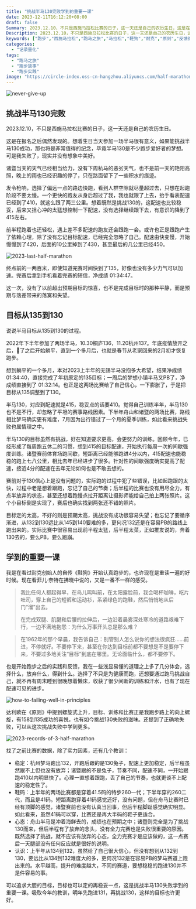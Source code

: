 ```yaml
---
title: "挑战半马130完败学到的重要一课"
date: 2023-12-11T16:12:20+08:00
draft: false
Summary: 2023.12.10，不只是西施马拉松比赛的日子，这一天还是自己的农历生日，这是在报名之后偶然发现的。想着生日当天参加一场半马很有意义，如果能挑战半马130成功，那也将是非常值得的纪念，毕竟半马130是不少跑步爱好者的梦想。只是我失败了，还是完败，现实并没有想象中美好。
Description: 2023.12.10，不只是西施马拉松比赛的日子，这一天还是自己的农历生日，这是在报名之后偶然发现的。想着生日当天参加一场半马很有意义，如果能挑战半马130成功，那也将是非常值得的纪念，毕竟半马130是不少跑步爱好者的梦想。只是我失败了，还是完败，现实并没有想象中美好。
keywords: ["跑步","西施马拉松","跑马之旅","马拉松","鞋狗","耐克","原则","反馈循环","经验教训"]
categories:
  - "记录量化"
tags:
  - "跑马之旅"
  - "跑步故事"
  - "跑步实践"
image: "https://circle-index.oss-cn-hangzhou.aliyuncs.com/half-marathon-challenge.png"
---
```


![never-give-up](https://circle-index.oss-cn-hangzhou.aliyuncs.com/half-marathon-challenge.png)

## 挑战半马130完败

2023.12.10，不只是西施马拉松比赛的日子，这一天还是自己的农历生日。

这是在报名之后偶然发现的。想着生日当天参加一场半马很有意义，如果能挑战半马130成功，那也将是非常值得的纪念，毕竟半马130是不少跑步爱好者的梦想。可是我失败了，现实并没有想象中美好。

诸暨当天的天气已经相当给力，没有下周杭马的恶劣天气，也不是前一天的艳阳高照，晚上的雨也已经识趣的停了，只在路面留下了一些积水的痕迹。

发令枪响，选择了偏远一点的路边快跑，看到人群空隙就尽量超过去，只想在起跑阶段不要太慢。一个更快的跑友从身后超过了我，我也就跟了上去，抬手看表配速已经到了410，就这么跟了两三公里。想着既然是挑战130的，这配速也比较稳妥，后来又担心冲的太猛想控制一下配速，没有选择继续跟下去，有意识的降到了415左右。

前半程跑着也还轻松，遇上差不多配速的跑友还会跟跑一会。或许也正是跟跑产生了依赖心理，除了没有忘记目标配速，已经完全忽略了自己。配速由快变慢，开始慢慢到了420，后面的10公里掉到了430，甚至最后的几公里已经450。

![2023-last-half-marathon](https://circle-index.oss-cn-hangzhou.aliyuncs.com/2023-last-half-marathon.png)

终点前的一两百米，即使知道完赛时间快到了135，好像也没有多少力气可以加速。完赛后拿到手机看着完赛的短信，净成绩 01:34:47。

这一次，没有了以前超出预期目标的惊喜，也不是完成目标时的那种平静，而是预期与落差带来的落寞和失望。

## 目标从135到130

说说半马目标从135到130的过程。

2022年下半年参加了两场半马，10.30桐庐136，11.20杭州137。年底疫情放开之后，🐑了之后开始躺平，直到一个多月后，也就是春节从老家回来的2月初才恢复跑步。

想到躺平的一个多月，本对2023上半年的无锡半马没抱多大希望，结果净成绩 01:34:40，直接完成了年初原定的135目标；一周后的梦想小镇半马又PB了，净成绩直接到了 01:32:14。也正是这两场比赛给了自己信心，一下膨胀了，于是把目标从135调整到了130。

半马130，对应到配速就是415，稳妥点的话要410。觉得自己训练半年，半马130也不是不行，却忽略了平坦的赛事路线因素。下半年舟山和诸暨的两场比赛，路线相比梦马确实更有难度，7月因为出行错过了一个月的夏季训练，如此看来挑战失败也属情理之中。

半马130的目标虽然有挑战，好在知道要求更高，会更努力的训练。回顾今年，已经形成了每周跑五休二的习惯，想到415的目标配速，开始执行每周一次的间歇强度训练。诸暨赛前体育场跑间歇，短距离已经能够跑进4分以内，415配速也能稳稳的跑上七八公里，相比去年已经进步了很多。针对性的间歇强度确实提高了配速，接近4分的配速在去年无论如何也是不敢去想的。

赛前对于130信心上是没有问题的，实际跑的过程中犯了些错误，比如起跑跟的太快，过程中老是想着跟跑，忘记了自己的节奏；后半程的比赛也没有用尽全力，有点半放弃的状态，甚至还想着跑慢点拉开距离让摄影师能给自己拍上两张照片。这个小目标倒是实现了，赛后也确实找到两张还不错的照片。

目标定的太高，不好的则是预期太高，挑战没有成功很容易失望；也忘记了要循序渐进，从132到130远比从145到140要难的多，更何况132还是在容易PB的路线上跑出来的。实际比赛中很容易出现前半程太猛，后半程太菜，正如推友说的，奔着130去的，要么PB，要么跑崩。

## 学到的重要一课

我是在看过耐克创始人的自传《鞋狗》开始认真跑步的，也许现在是重读一遍的好时候。现在看菲儿·奈特在拂晓中说的，又是一番不一样的感受。

> 我比任何人都起得早，在鸟儿鸣叫前，在太阳露脸前，我会喝杯咖啡，吃片吐司，穿上自己的短裤和运动衫，系紧绿色的跑鞋，然后悄悄地从后门“溜”出去。  
>    
> 在完成双腿、肌腱和后腰的拉伸后，一边沿着晨雾深处寒冷的道路艰难下行，一边不满地抱怨：为什么万事开头总是那么难？

> 在1962年的那个早晨，我告诉自己：别管别人怎么说你的想法很疯狂……前进，不停就好。不要停下来，甚至在你达到目标前都不要想是不是要停下来，不要过多地关注“目标”到底在哪里。无论面临什么，都不要停下。

也是开始跑步之后的实践和反馈，我在一些浅显易懂的道理之上多了几分体会，选择什么，放弃什么，得到什么。选择了不只是为健康而跑，还想要通过跑马挑战自己，就不再有周末睡到很晚想着懒床，收获了很少间断的训练和汗水，也有了现在配速可见的进步。

![how-to-failing-well-in-principles](https://circle-index.oss-cn-hangzhou.aliyuncs.com/how-to-failing-well-in-principles.png)

达利欧在《原则》中提到螺旋式上升，目标、训练和比赛正是我跑步路上的向上螺旋，有158到135成功的喜悦，也有如今挑战130失败的滋味。还提到了正确地失败，可以从这次挑战失败中学到更多。

![2023-records-of-3-half-marathon](https://circle-index.oss-cn-hangzhou.aliyuncs.com/2023-records-of-3-half-marathon.png)

找了之前比赛的数据，除了实力因素，还有几个教训：

- 稳定：杭州梦马跑出132，开跑后跟的是130兔子，配速上更加稳定，后半程虽然跟不上但也没有放弃；诸暨跟的不是兔子，节奏不同，配速不同，一开始跟跑410以内明显快了。心理一直想着跟跑，丢了自己的节奏，也就更谈不上配速的稳定性了。
- 鞋码：上半年的两场比赛都是穿着41.5码的特步260一代；下半年穿的260二代，而且是41码。短距离跑穿着41码感觉还好，没有问题，但在舟马比赛时已经有顶脚的感觉，诸暨赛前也没有认真当回事，但后半程脚趾感觉确实明显。如此看来，虽然41码可以穿，比赛还是再大半码的鞋子更适合。
- 心态：舟山半马是冲着海鲜去的，成绩也在预期之中；诸暨则完全是为了挑战130而来，但后半程有了放弃的念头，没有全力完赛也是失败很重要的原因。既然选择了挑战，就不应该有放弃的心态，全力完赛才是应该做的，这一点赛后一天腿部没有任何反应就是很好的说明。
- 认识：上半年从134到132，虽然给了自己很大信心，但没有想到从132到130，要远比从134到132难度大的多，更何况132是在容易PB的梦马赛道上跑出来的。水平越高，提升的难度越大，不同的赛道，要想稳稳的跑进130并不是件容易的事。

可以追求大胆的目标，目标也可以定的再稳妥一点，这是挑战半马130失败学到的重要一课。吸取今年的教训，明年先跑进131，再挑战130，这样的目标也许更好。
